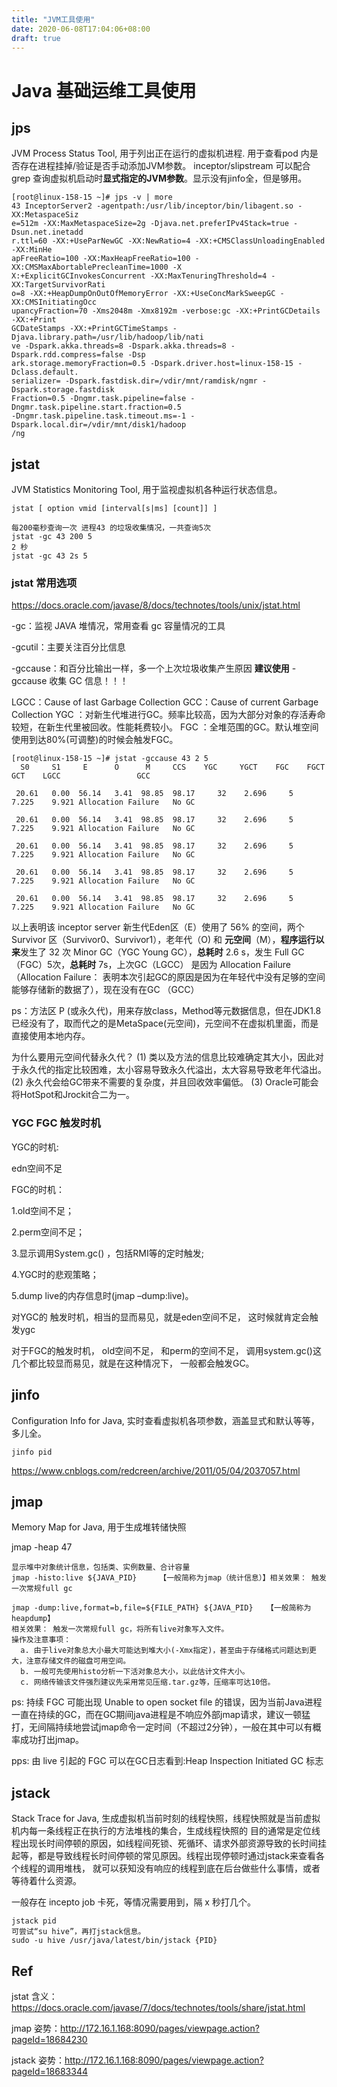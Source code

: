 ```yaml
---
title: "JVM工具使用"
date: 2020-06-08T17:04:06+08:00
draft: true
---
```


# Java 基础运维工具使用

>

## jps

JVM Process Status Tool, 用于列出正在运行的虚拟机进程. 用于查看pod 内是否存在进程挂掉/验证是否手动添加JVM参数。
inceptor/slipstream 可以配合 grep 查询虚拟机启动时**显式指定的JVM参数**。显示没有jinfo全，但是够用。

```shell
[root@linux-158-15 ~]# jps -v | more
43 InceptorServer2 -agentpath:/usr/lib/inceptor/bin/libagent.so -XX:MetaspaceSiz
e=512m -XX:MaxMetaspaceSize=2g -Djava.net.preferIPv4Stack=true -Dsun.net.inetadd
r.ttl=60 -XX:+UseParNewGC -XX:NewRatio=4 -XX:+CMSClassUnloadingEnabled -XX:MinHe
apFreeRatio=100 -XX:MaxHeapFreeRatio=100 -XX:CMSMaxAbortablePrecleanTime=1000 -X
X:+ExplicitGCInvokesConcurrent -XX:MaxTenuringThreshold=4 -XX:TargetSurvivorRati
o=8 -XX:+HeapDumpOnOutOfMemoryError -XX:+UseConcMarkSweepGC -XX:CMSInitiatingOcc
upancyFraction=70 -Xms2048m -Xmx8192m -verbose:gc -XX:+PrintGCDetails -XX:+Print
GCDateStamps -XX:+PrintGCTimeStamps -Djava.library.path=/usr/lib/hadoop/lib/nati
ve -Dspark.akka.threads=8 -Dspark.akka.threads=8 -Dspark.rdd.compress=false -Dsp
ark.storage.memoryFraction=0.5 -Dspark.driver.host=linux-158-15 -Dclass.default.
serializer= -Dspark.fastdisk.dir=/vdir/mnt/ramdisk/ngmr -Dspark.storage.fastdisk
Fraction=0.5 -Dngmr.task.pipeline=false -Dngmr.task.pipeline.start.fraction=0.5
-Dngmr.task.pipeline.task.timeout.ms=-1 -Dspark.local.dir=/vdir/mnt/disk1/hadoop
/ng
```

## jstat

JVM Statistics Monitoring Tool, 用于监视虚拟机各种运行状态信息。

```shell
jstat [ option vmid [interval[s|ms] [count]] ]

每200毫秒查询一次 进程43 的垃圾收集情况，一共查询5次
jstat -gc 43 200 5
2 秒
jstat -gc 43 2s 5
```

### jstat 常用选项

https://docs.oracle.com/javase/8/docs/technotes/tools/unix/jstat.html

-gc：监视 JAVA 堆情况，常用查看 gc 容量情况的工具

-gcutil：主要关注百分比信息

-gccause：和百分比输出一样，多一个上次垃圾收集产生原因
**建议使用** -gccause 收集 GC 信息！！！

LGCC：Cause of last Garbage Collection
GCC：Cause of current Garbage Collection
YGC ：对新生代堆进行GC。频率比较高，因为大部分对象的存活寿命较短，在新生代里被回收。性能耗费较小。
FGC ：全堆范围的GC。默认堆空间使用到达80%(可调整)的时候会触发FGC。

```shell
[root@linux-158-15 ~]# jstat -gccause 43 2 5
  S0     S1     E      O      M     CCS    YGC     YGCT    FGC    FGCT     GCT    LGCC                 GCC

 20.61   0.00  56.14   3.41  98.85  98.17     32    2.696     5    7.225    9.921 Allocation Failure   No GC

 20.61   0.00  56.14   3.41  98.85  98.17     32    2.696     5    7.225    9.921 Allocation Failure   No GC

 20.61   0.00  56.14   3.41  98.85  98.17     32    2.696     5    7.225    9.921 Allocation Failure   No GC

 20.61   0.00  56.14   3.41  98.85  98.17     32    2.696     5    7.225    9.921 Allocation Failure   No GC

 20.61   0.00  56.14   3.41  98.85  98.17     32    2.696     5    7.225    9.921 Allocation Failure   No GC
```

以上表明该 inceptor server 新生代Eden区（E）使用了 56% 的空间，两个Survivor 区（Survivor0、Survivor1），老年代（O) 和 **元空间**（M），**程序运行以来**发生了 32 次 Minor GC（YGC Young GC），**总耗时** 2.6 s，发生 Full GC （FGC）5次，**总耗时** 7s，上次GC（LGCC） 是因为 Allocation Failure （Allocation Failure： 表明本次引起GC的原因是因为在年轻代中没有足够的空间能够存储新的数据了），现在没有在GC （GCC）

ps：方法区 P (或永久代)，用来存放class，Method等元数据信息，但在JDK1.8已经没有了，取而代之的是MetaSpace(元空间)，元空间不在虚拟机里面，而是直接使用本地内存。

为什么要用元空间代替永久代？
 (1) 类以及方法的信息比较难确定其大小，因此对于永久代的指定比较困难，太小容易导致永久代溢出，太大容易导致老年代溢出。
 (2) 永久代会给GC带来不需要的复杂度，并且回收效率偏低。
 (3) Oracle可能会将HotSpot和Jrockit合二为一。

### YGC FGC 触发时机

YGC的时机:

edn空间不足

FGC的时机：

1.old空间不足；

2.perm空间不足；

3.显示调用System.gc() ，包括RMI等的定时触发;

4.YGC时的悲观策略；

5.dump live的内存信息时(jmap –dump:live)。

对YGC的 触发时机，相当的显而易见，就是eden空间不足， 这时候就肯定会触发ygc

对于FGC的触发时机， old空间不足， 和perm的空间不足， 调用system.gc()这几个都比较显而易见，就是在这种情况下， 一般都会触发GC。

## jinfo

Configuration Info for Java, 实时查看虚拟机各项参数，涵盖显式和默认等等，多儿全。

```shell
jinfo pid
```

https://www.cnblogs.com/redcreen/archive/2011/05/04/2037057.html

## jmap

Memory Map for Java, 用于生成堆转储快照

jmap -heap 47

```shell
显示堆中对象统计信息，包括类、实例数量、合计容量
jmap -histo:live ${JAVA_PID}     【一般简称为jmap（统计信息）】相关效果： 触发一次常规full gc

jmap -dump:live,format=b,file=${FILE_PATH} ${JAVA_PID}   【一般简称为heapdump】
相关效果： 触发一次常规full gc，将所有live对象写入文件。
操作及注意事项： 
  a. 由于live对象总大小最大可能达到堆大小(-Xmx指定)，甚至由于存储格式问题达到更大，注意存储文件的磁盘可用空间。
  b. 一般可先使用histo分析一下活对象总大小，以此估计文件大小。
  c. 网络传输该文件强烈建议先采用常见压缩.tar.gz等，压缩率可达10倍。
```

ps: 持续 FGC 可能出现 Unable to open socket file 的错误，因为当前Java进程一直在持续的GC，而在GC期间java进程是不响应外部jmap请求，建议一顿猛打，无间隔持续地尝试jmap命令一定时间（不超过2分钟），一般在其中可以有概率成功打出jmap。

pps: 由 live 引起的 FGC 可以在GC日志看到:Heap Inspection Initiated GC 标志

## jstack

Stack Trace for Java, 生成虚拟机当前时刻的线程快照，线程快照就是当前虚拟机内每一条线程正在执行的方法堆栈的集合，生成线程快照的 目的通常是定位线程出现长时间停顿的原因，如线程间死锁、死循环、请求外部资源导致的长时间挂 起等，都是导致线程长时间停顿的常见原因。线程出现停顿时通过jstack来查看各个线程的调用堆栈， 就可以获知没有响应的线程到底在后台做些什么事情，或者等待着什么资源。

一般存在 incepto job 卡死，等情况需要用到，隔 x 秒打几个。

```shell
jstack pid
可尝试“su hive”，再打jstack信息。
sudo -u hive /usr/java/latest/bin/jstack {PID}
```

## Ref

jstat 含义：<https://docs.oracle.com/javase/7/docs/technotes/tools/share/jstat.html>

jmap 姿势：<http://172.16.1.168:8090/pages/viewpage.action?pageId=18684230>

jstack 姿势：<http://172.16.1.168:8090/pages/viewpage.action?pageId=18683344>

